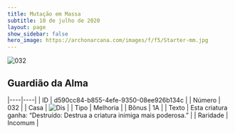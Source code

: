 ```yaml
---
title: Mutação em Massa
subtitle: 10 de julho de 2020
layout: page
show_sidebar: false
hero_image: https://archonarcana.com/images/f/f5/Starter-mm.jpg
---
```


![032](https://cdn.keyforgegame.com/media/card_front/pt/479_032_3FV7G5QM947X_pt.png)

## Guardião da Alma

|----|----|
| ID | d590cc84-b855-4efe-9350-08ee926b134c |
| Número | 032 |
| Casa | ![Dis](https://archonarcana.com/images/thumb/e/e8/Dis.png/22px-Dis.png "Dis") |
| Tipo | Melhoria |
| Bônus | 1A |
| Texto | Esta criatura ganha: “Destruído: Destrua a criatura inimiga mais poderosa.” |
| Raridade | Incomum |

